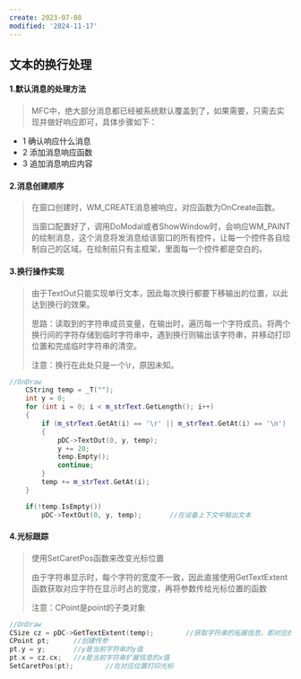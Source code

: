 ```yaml
---
create: 2023-07-08
modified: '2024-11-17'
---
```


## 文本的换行处理

#### 1.默认消息的处理方法

> MFC中，绝大部分消息都已经被系统默认覆盖到了，如果需要，只需去实现并做好响应即可，具体步骤如下：

* 1 确认响应什么消息
* 2 添加消息响应函数
* 3 追加消息响应内容

#### 2.消息创建顺序

> 在窗口创建时，WM_CREATE消息被响应，对应函数为OnCreate函数。
>
> 当窗口配置好了，调用DoModal或者ShowWindow时，会响应WM_PAINT的绘制消息，这个消息将发消息给该窗口的所有控件，让每一个控件各自绘制自己的区域。在绘制前只有主框架，里面每一个控件都是空白的。

#### 3.换行操作实现

> 由于TextOut只能实现单行文本，因此每次换行都要下移输出的位置，以此达到换行的效果。
>
> 思路：读取到的字符串成员变量，在输出时，遍历每一个字符成员。将两个换行间的字符存储到临时字符串中，遇到换行则输出该字符串，并移动打印位置和完成临时字符串的清空。
>
> 注意：换行在此处只是一个\r，原因未知。

```C++
//OnDraw
	CString temp = _T("");
	int y = 0;
	for (int i = 0; i < m_strText.GetLength(); i++)
	{
		if (m_strText.GetAt(i) == '\r' || m_strText.GetAt(i) == '\n')
		{
			pDC->TextOut(0, y, temp);
			y += 20;
			temp.Empty();
			continue;
		}
		temp += m_strText.GetAt(i);
	}

	if(!temp.IsEmpty())
		pDC->TextOut(0, y, temp);		//在设备上下文中输出文本
```

#### 4.光标跟踪

> 使用SetCaretPos函数来改变光标位置
>
> 由于字符串显示时，每个字符的宽度不一致，因此直接使用GetTextExtent函数获取对应字符在显示时占的宽度，再将参数传给光标位置的函数
>
> 注意：CPoint是point的子类对象

```C++
//OnDraw
CSize cz = pDC->GetTextExtent(temp);		//获取字符串的拓展信息，即对应的宽度和高度
CPoint pt;		//创建传参
pt.y = y;		//y是当前字符串的y值
pt.x = cz.cx;	//x是当前字符串扩展信息的x值
SetCaretPos(pt);		//在对应位置打印光标
```